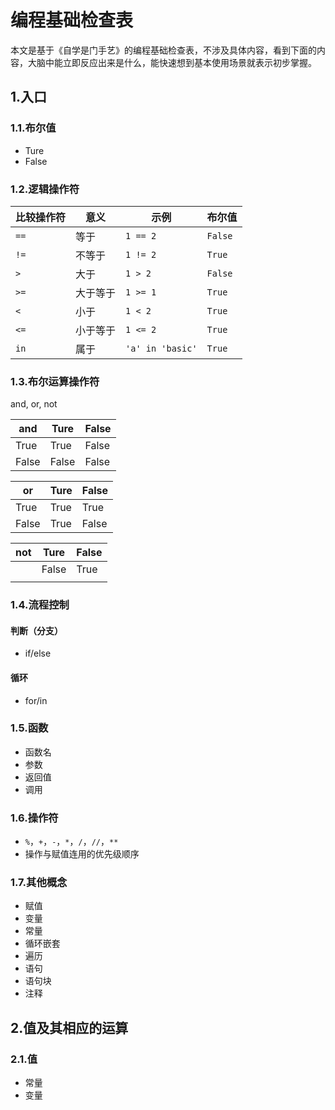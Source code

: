 # 编程基础检查表

本文是基于《自学是门手艺》的编程基础检查表，不涉及具体内容，看到下面的内容，大脑中能立即反应出来是什么，能快速想到基本使用场景就表示初步掌握。

## 1.入口

### 1.1.布尔值

* Ture
* False



### 1.2.逻辑操作符

| 比较操作符 | 意义     | 示例             | 布尔值  |
| ---------- | -------- | ---------------- | ------- |
| `==`       | 等于     | `1 == 2`         | `False` |
| `!=`       | 不等于   | `1 != 2`         | `True`  |
| `>`        | 大于     | `1 > 2`          | `False` |
| `>=`       | 大于等于 | `1 >= 1`         | `True`  |
| `<`        | 小于     | `1 < 2`          | `True`  |
| `<=`       | 小于等于 | `1 <= 2`         | `True`  |
| `in`       | 属于     | `'a' in 'basic'` | `True`  |



### 1.3.布尔运算操作符

and, or, not

| and   | Ture  | False |
| ----- | ----- | ----- |
| True  | True  | False |
| False | False | False |

| or    | Ture | False |
| ----- | ---- | ----- |
| True  | True | True  |
| False | True | False |

| not  | Ture  | False |
| ---- | ----- | ----- |
|      | False | True  |
|      |       |       |



### 1.4.流程控制

#### 判断（分支）

* if/else

#### 循环

* for/in



### 1.5.函数

* 函数名
* 参数
* 返回值
* 调用



### 1.6.操作符

* `%`，`+`，`-`，`*`，`/`，`//`，`**`
* 操作与赋值连用的优先级顺序



### 1.7.其他概念

* 赋值
* 变量
* 常量
* 循环嵌套
* 遍历
* 语句
* 语句块
* 注释



## 2.值及其相应的运算

### 2.1.值

* 常量
* 变量
